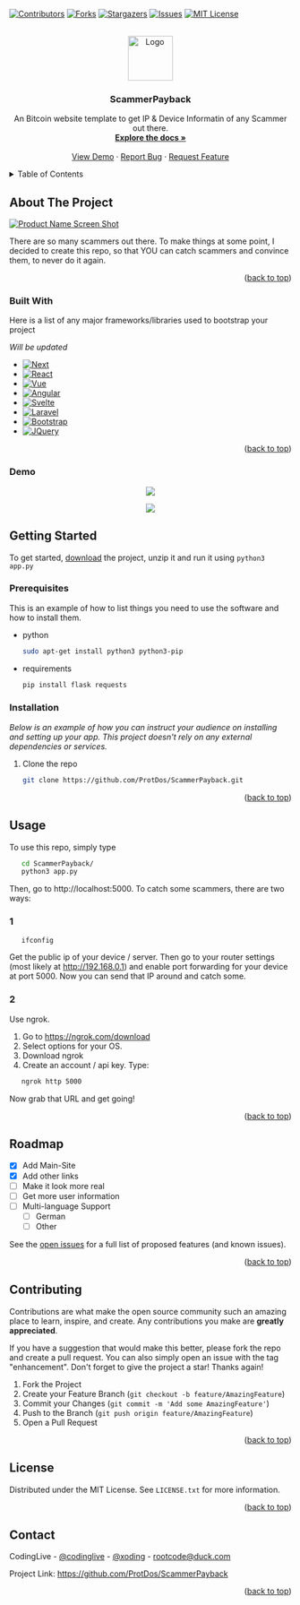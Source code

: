 <a name="readme-top"></a>
[![Contributors][contributors-shield]][contributors-url]
[![Forks][forks-shield]][forks-url]
[![Stargazers][stars-shield]][stars-url]
[![Issues][issues-shield]][issues-url]
[![MIT License][license-shield]][license-url]

<br />
<div align="center">
  <a href="https://github.com/ProtDos/ScammerPayback">
    <img src="https://github.com/ProtDos/ScammerPayback/assets/69071809/44723455-36f6-49f4-8963-bfcbdad756c7" alt="Logo" width="80" height="80">

  </a>

  <h3 align="center">ScammerPayback</h3>

  <p align="center">
    An Bitcoin website template to get IP & Device Informatin of any Scammer out there.
    <br />
    <a href="https://github.com/ProtDos/ScammerPayback"><strong>Explore the docs »</strong></a>
    <br />
    <br />
    <a href="https://github.com/ProtDos/ScammerPayback">View Demo</a>
    ·
    <a href="https://github.com/ProtDos/ScammerPayback/issues">Report Bug</a>
    ·
    <a href="https://github.com/ProtDos/ScammerPayback/issues">Request Feature</a>
  </p>
</div>



<!-- TABLE OF CONTENTS -->
<details>
  <summary>Table of Contents</summary>
  <ol>
    <li>
      <a href="#about-the-project">About The Project</a>
      <ul>
        <li><a href="#built-with">Built With</a></li>
      </ul>
    </li>
    <li>
      <a href="#getting-started">Getting Started</a>
      <ul>
        <li><a href="#prerequisites">Prerequisites</a></li>
        <li><a href="#installation">Installation</a></li>
      </ul>
    </li>
    <li><a href="#usage">Usage</a></li>
    <li><a href="#roadmap">Roadmap</a></li>
    <li><a href="#contributing">Contributing</a></li>
    <li><a href="#license">License</a></li>
    <li><a href="#contact">Contact</a></li>
    <li><a href="#acknowledgments">Acknowledgments</a></li>
  </ol>
</details>



<!-- ABOUT THE PROJECT -->
## About The Project

[![Product Name Screen Shot][product-screenshot]](https://github.com/ProtDos/ScammerPayback)

There are so many scammers out there. To make things at some point, I decided to create this repo, so that YOU can catch scammers and convince them, to never do it again.

<p align="right">(<a href="#readme-top">back to top</a>)</p>



### Built With

Here is a list of any major frameworks/libraries used to bootstrap your project

_Will be updated_
* [![Next][Next.js]][Next-url]
* [![React][React.js]][React-url]
* [![Vue][Vue.js]][Vue-url]
* [![Angular][Angular.io]][Angular-url]
* [![Svelte][Svelte.dev]][Svelte-url]
* [![Laravel][Laravel.com]][Laravel-url]
* [![Bootstrap][Bootstrap.com]][Bootstrap-url]
* [![JQuery][JQuery.com]][JQuery-url]

<p align="right">(<a href="#readme-top">back to top</a>)</p>


### Demo

<div align="center">
  <img src="https://github.com/ProtDos/ScammerPayback/assets/69071809/21ef2ae9-1af7-48bf-87ab-d74ea4f7b7f4">
  <div><p></p></div>
  <img src="https://github.com/ProtDos/ScammerPayback/assets/69071809/4cb27052-b61c-4efb-a586-402906c6062a">
</div>


<!-- GETTING STARTED -->
## Getting Started

To get started, [download](https://github.com/ProtDos/ScammerPayback/archive/refs/heads/main.zip) the project, unzip it and run it using
`python3 app.py`

### Prerequisites

This is an example of how to list things you need to use the software and how to install them.
* python
  ```sh
  sudo apt-get install python3 python3-pip
  ```
* requirements
  ```sh
  pip install flask requests
  ```

### Installation

_Below is an example of how you can instruct your audience on installing and setting up your app. This project doesn't rely on any external dependencies or services._

1. Clone the repo
   ```sh
   git clone https://github.com/ProtDos/ScammerPayback.git
   ```

<p align="right">(<a href="#readme-top">back to top</a>)</p>



## Usage

To use this repo, simply type 
```sh
   cd ScammerPayback/
   python3 app.py
   ```
Then, go to http://localhost:5000.
To catch some scammers, there are two ways:
### 1
```sh
   ifconfig
   ```
Get the public ip of your device / server. Then go to your router settings (most likely at http://192.168.0.1) and enable port forwarding for your device at port 5000. Now you can send that IP around and catch some.

### 2
Use ngrok. 
1. Go to https://ngrok.com/download
2. Select options for your OS.
3. Download ngrok
4. Create an account / api key.
Type:
```sh
   ngrok http 5000
   ```
Now grab that URL and get going!

<p align="right">(<a href="#readme-top">back to top</a>)</p>



<!-- ROADMAP -->
## Roadmap

- [x] Add Main-Site
- [x] Add other links
- [ ] Make it look more real
- [ ] Get more user information
- [ ] Multi-language Support
    - [ ] German
    - [ ] Other

See the [open issues](https://github.com/othneildrew/Best-README-Template/issues) for a full list of proposed features (and known issues).

<p align="right">(<a href="#readme-top">back to top</a>)</p>



<!-- CONTRIBUTING -->
## Contributing

Contributions are what make the open source community such an amazing place to learn, inspire, and create. Any contributions you make are **greatly appreciated**.

If you have a suggestion that would make this better, please fork the repo and create a pull request. You can also simply open an issue with the tag "enhancement".
Don't forget to give the project a star! Thanks again!

1. Fork the Project
2. Create your Feature Branch (`git checkout -b feature/AmazingFeature`)
3. Commit your Changes (`git commit -m 'Add some AmazingFeature'`)
4. Push to the Branch (`git push origin feature/AmazingFeature`)
5. Open a Pull Request

<p align="right">(<a href="#readme-top">back to top</a>)</p>



<!-- LICENSE -->
## License

Distributed under the MIT License. See `LICENSE.txt` for more information.

<p align="right">(<a href="#readme-top">back to top</a>)</p>



<!-- CONTACT -->
## Contact

CodingLive - [@codinglive](https://discord.com/users/786495827827752990) - [@xoding](https://t.me/xoding) - rootcode@duck.com

Project Link: https://github.com/ProtDos/ScammerPayback

<p align="right">(<a href="#readme-top">back to top</a>)</p>


<!-- MARKDOWN LINKS & IMAGES -->
<!-- https://www.markdownguide.org/basic-syntax/#reference-style-links -->
[contributors-shield]: https://img.shields.io/github/contributors/ProtDos/ScammerPayBack.svg?style=for-the-badge
[contributors-url]: https://github.com//ProtDos/ScammerPayBack/graphs/contributors
[forks-shield]: https://img.shields.io/github/forks/ProtDos/ScammerPayBack.svg?style=for-the-badge
[forks-url]: https://github.com/ProtDos/ScammerPayBack/network/members
[stars-shield]: https://img.shields.io/github/stars/ProtDos/ScammerPayBack.svg?style=for-the-badge
[stars-url]: https://github.com/ProtDos/ScammerPayBack/stargazers
[issues-shield]: https://img.shields.io/github/issues/ProtDos/ScammerPayBack.svg?style=for-the-badge
[issues-url]: https://github.com/ProtDos/ScammerPayBack/issues
[license-shield]: https://img.shields.io/github/license/ProtDos/ScammerPayBack.svg?style=for-the-badge
[license-url]: https://github.com/ProtDos/ScammerPayBack/blob/master/LICENSE.txt
[linkedin-shield]: https://img.shields.io/badge/-LinkedIn-black.svg?style=for-the-badge&logo=linkedin&colorB=555
[linkedin-url]: https://linkedin.com/in/othneildrew
[product-screenshot]: images/screenshot.png
[Next.js]: https://img.shields.io/badge/next.js-000000?style=for-the-badge&logo=nextdotjs&logoColor=white
[Next-url]: https://nextjs.org/
[React.js]: https://img.shields.io/badge/React-20232A?style=for-the-badge&logo=react&logoColor=61DAFB
[React-url]: https://reactjs.org/
[Vue.js]: https://img.shields.io/badge/Vue.js-35495E?style=for-the-badge&logo=vuedotjs&logoColor=4FC08D
[Vue-url]: https://vuejs.org/
[Angular.io]: https://img.shields.io/badge/Angular-DD0031?style=for-the-badge&logo=angular&logoColor=white
[Angular-url]: https://angular.io/
[Svelte.dev]: https://img.shields.io/badge/Svelte-4A4A55?style=for-the-badge&logo=svelte&logoColor=FF3E00
[Svelte-url]: https://svelte.dev/
[Laravel.com]: https://img.shields.io/badge/Laravel-FF2D20?style=for-the-badge&logo=laravel&logoColor=white
[Laravel-url]: https://laravel.com
[Bootstrap.com]: https://img.shields.io/badge/Bootstrap-563D7C?style=for-the-badge&logo=bootstrap&logoColor=white
[Bootstrap-url]: https://getbootstrap.com
[JQuery.com]: https://img.shields.io/badge/jQuery-0769AD?style=for-the-badge&logo=jquery&logoColor=white
[JQuery-url]: https://jquery.com 
